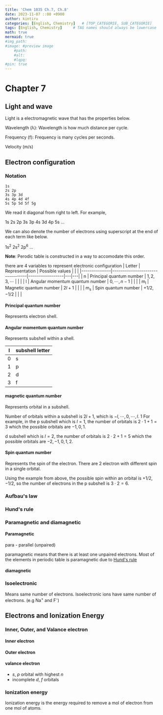 ```yaml
---
title: 'Chem 1035 Ch.7, Ch.8'
date: 2023-11-07 ::00 +0900
author: kintiru
categories: [English, Chemistry]   # [TOP_CATEGORIE, SUB_CATEGORIE]
tags: [English, Chemistry]     # TAG names should always be lowercase
math: true
mermaid: true
#img_path: 
#image: #preview image
    #path:
    #alt:
    #lqpq:
#pin: true
---
```


# Chapter 7

## Light and wave

Light is a electromagnetic wave that has the properties below.

Wavelength (λ): Wavelength is how much distance per cycle.

Frequency (f): Frequency is many cycles per seconds.

Velocity (m/s)

## Electron configuration

### Notation

```
1s
2s 2p
3s 3p 3d
4s 4p 4d 4f
5s 5p 5d 5f 5g
```

We read it diagonal from right to left.
For example,

1s 2s 2p 3s 3p 4s 3d 4p 5s ...

We can also denote the number of electrons using superscript at the end of each term like below.

1s<sup>2</sup> 2s<sup>2</sup> 2p<sup>6</sup>  ...

**Note**: Perodic table is constructed in a way to accomodate this order.

there are 4 variables to represent electronic configuration
| Letter        | Representation                   | Possible values  |   |   |
|---------------|----------------------------------|------------------|---|---|
| n             | Principal quantum number         | $1,2,3,\cdots$   |   |   |
| l             | Angular momentum quantum number  | $0,\cdots,n-1$           |   |   |
| m<sub>l</sub>  | Magnetic quantum number          | $2l+1$             |   |   |
| m<sub>s</sub> | Spin quantum number              | $+1/2, -1/2$              |   |   |

#### Principal quantum number

Represents electron shell.

#### Angular momentum quantum number

Represents subshell within a shell.

| l | subshell letter |
|---|---|
| 0 | s |
| 1 | p |
| 2 | d |
| 3 | f |

#### magnetic quantum number

Represents orbital in a subshell.

Number of orbitals within a subshell is $2l+1$, which is $-l,\cdots,0,\cdots,l$.
1
For example, in the p subshell which is $l=1$, the number of orbitals is $2\cdot1+1 = 3$ which the possible orbitals are $-1,0,1$.

d subshell which is $l=2$, the number of orbitals is $2\cdot2+1 = 5$ which the possible orbitals are $-2,-1,0,1,2$.

#### Spin quantum number

Represents the spin of the electron. There are 2 electron with different spin in a single orbital.

Using the example from above, the possible spin within an orbital is $+1/2, -1/2$, so the number of electrons in the p subshell is $3\cdot2 = 6$.

### Aufbau's law

### Hund's rule

### Paramagnetic and diamagnetic

#### Paramagnetic

para - parallel (unpaired)

paramagnetic means that there is at least one unpaired electrons. Most of the elements in periodic table is paramagnetic due to [Hund's rule](#hunds-rule)

#### diamagnetic

### Isoelectronic

Means same number of electrons. Isoelectronic ions have same number of electrons. (e.g Na<sup>+</sup> and F<sup>-</sup>)

## Electrons and Ionization Energy

### Inner, Outer, and Valance electron

#### Inner electron

#### Outer electron

#### valance electron

 * $s$, $p$ orbital with highest $n$
 * incomplete $d$, $f$ orbitals

### Ionization energy

Ionization energy is the energy required to remove a mol of electron from one mol of atoms.
